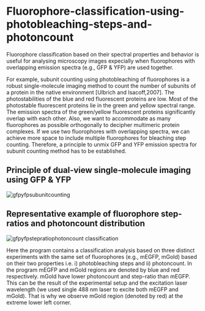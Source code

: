 # Fluorophore-classification-using-photobleaching-steps-and-photoncount

Fluorophore classification based on their spectral properties and behavior is useful for analysing microscopy images expecially when fluorophores with overlapping emission spectra (e.g., GFP & YFP) are used together.

For example, subunit counting using photobleaching of fluorophores is a robust single-molecule imaging method to count the number of subunits of a protein in the native environment [Ulbrich and Isacoff,2007]. The photostabilities of the blue and red fluorescent proteins are low. Most of the photostable fluorescent proteins lie in the green and yellow spectral range. The emission spectra of the green/yellow fluorescent proteins significantly overlap with each other. Also, we want to accommodate as many fluorophores as possible orthogonally to decipher multimeric protein complexes. If we use two fluorophores with overlapping spectra, we can achieve more space to include multiple fluorophores for bleaching step counting. Therefore, a principle to unmix GFP and YFP emission spectra for subunit counting method has to be established.

## **Principle of dual-view single-molecule imaging using GFP & YFP** ##
![gfpyfpsubunitcounting](https://github.com/antaramukhopadhyay/Fluorophore-classification-using-photobleaching-steps-and-photoncount/assets/160405848/e951a381-1259-4131-abe1-123e64706cdf)

## **Representative example of fluorophore step-ratios and photoncount distribution** ##
![gfpyfpstepratiophotoncount classification](https://github.com/antaramukhopadhyay/Fluorophore-classification-using-photobleaching-steps-and-photoncount/assets/160405848/c1e6c572-2866-413c-a36e-511d2dc0e709)



Here the program contains a classification analysis based on three distinct experiments with the same set of fluorophores (e.g., mEGFP, mGold) based on their two properties i.e. i) photobleaching steps and ii) photoncount. In the program mEGFP and mGold regions are denoted by blue and red respectively.
mGold have lower photoncount and step-ratio than mEGFP. This can be the result of the experimental setup and the excitation laser wavelength (we used single 488 nm laser to excite both mEGFP and mGold). That is why we observe mGold region (denoted by red) at the extreme lower left corner.
